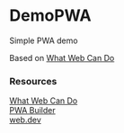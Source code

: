 # DemoPWA
Simple PWA demo

Based on [What Web Can Do](https://github.com/NOtherDev/whatwebcando)

### Resources
[What Web Can Do](https://github.com/NOtherDev/whatwebcando)\
[PWA Builder](https://www.pwabuilder.com/)\
[web.dev](https://web.dev/)
